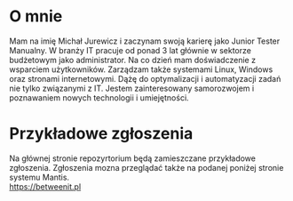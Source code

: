 # O mnie
Mam na imię Michał Jurewicz i zaczynam swoją karierę jako Junior Tester Manualny. 
W branży IT pracuje od ponad 3 lat głównie w sektorze budżetowym jako administrator. Na co dzień mam doświadczenie z wsparciem użytkowników. Zarządzam także systemami Linux, Windows oraz stronami internetowymi. Dążę do optymalizacji i automatyzacji zadań nie tylko związanymi z IT. Jestem zainteresowany samorozwojem i poznawaniem nowych technologii i umiejętności.
# Przykładowe zgłoszenia
Na głównej stronie repozyrtorium będą zamieszczane przykładowe zgłoszenia. Zgłoszenia mozna przeglądać także na podanej poniżej stronie systemu Mantis. <br>
https://betweenit.pl
